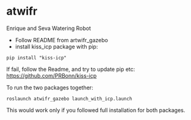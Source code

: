 # atwifr
Enrique and Seva Watering Robot
- Follow README from artwifr_gazebo
- install kiss_icp package with pip:
```
pip install "kiss-icp"
```
If fail, follow the Readme, and try to update pip etc: https://github.com/PRBonn/kiss-icp <br/>

To run the two packages together:
```
roslaunch atwifr_gazebo launch_with_icp.launch
```
This would work only if you followed full installation for both packages.

